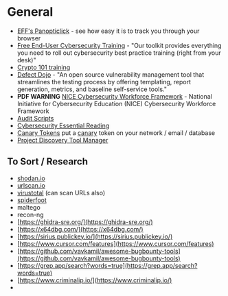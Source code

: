 # General

* [EFF's Panopticlick](https://panopticlick.eff.org/) - see how easy it is to track you through your browser
* [Free End-User Cybersecurity Training](https://www.foursys.co.uk/cybersecurity-training-toolkit) - "Our toolkit provides everything you need to roll out cybersecurity best practice training (right from your desk)"
* [Crypto 101 training](https://www.crypto101.io/)
* [Defect Dojo](https://www.owasp.org/index.php/OWASP_DefectDojo_Project) - "An open source vulnerability management tool that streamlines the testing process by offering templating, report generation, metrics, and baseline self-service tools."
* **PDF WARNING** [NICE Cybersecurity Workforce Framework](http://nvlpubs.nist.gov/nistpubs/SpecialPublications/NIST.SP.800-181.pdf) - National Initiative for Cybersecurity Education (NICE) Cybersecurity Workforce Framework
* [Audit Scripts](http://www.auditscripts.com/)
* [Cybersecurity Essential Reading](https://cybercanon.paloaltonetworks.com/)
* [Canary Tokens](https://canarytokens.org/generate) put a [canary](https://en.wikipedia.org/wiki/Sentinel_species#Toxic_gases) token on your network / email / database
* [Project Discovery Tool Manager](https://github.com/projectdiscovery/pdtm)

## To Sort / Research

* [shodan.io](https://www.shodan.io)
* [urlscan.io](https://urlscan.io)
* [virustotal](https://www.virustotal.com/) (can scan URLs also)
* [spiderfoot](https://github.com/smicallef/spiderfoot)
* maltego
* recon-ng
* [https://ghidra-sre.org/](https://ghidra-sre.org/)
* [https://x64dbg.com/](https://x64dbg.com/)
* [https://sirius.publickey.io/](https://sirius.publickey.io/)
* [https://www.cursor.com/features](https://www.cursor.com/features)
* [https://github.com/vavkamil/awesome-bugbounty-tools](https://github.com/vavkamil/awesome-bugbounty-tools)
* [https://grep.app/search?words=true](https://grep.app/search?words=true)
* [https://www.criminalip.io/](https://www.criminalip.io/)
*
